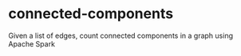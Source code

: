 # connected-components
Given a list of edges, count connected components in a graph using Apache Spark
